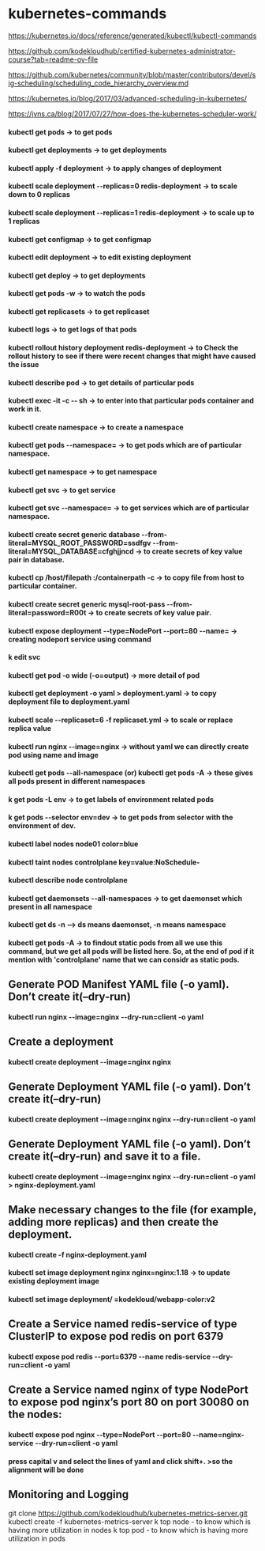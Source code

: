 # kubernetes-commands

https://kubernetes.io/docs/reference/generated/kubectl/kubectl-commands

https://github.com/kodekloudhub/certified-kubernetes-administrator-course?tab=readme-ov-file

https://github.com/kubernetes/community/blob/master/contributors/devel/sig-scheduling/scheduling_code_hierarchy_overview.md

https://kubernetes.io/blog/2017/03/advanced-scheduling-in-kubernetes/

https://jvns.ca/blog/2017/07/27/how-does-the-kubernetes-scheduler-work/

#### kubectl get pods -> to get pods
#### kubectl get deployments -> to get deployments
#### kubectl apply -f deployment -> to apply changes of deployment
#### kubectl scale deployment --replicas=0 redis-deployment -> to scale down to 0 replicas
#### kubectl scale deployment --replicas=1 redis-deployment -> to scale up to 1 replicas
#### kubectl get configmap -> to get configmap
#### kubectl edit deployment -> to edit existing deployment
#### kubectl get deploy -> to get deployments
#### kubectl get pods -w -> to watch the pods
#### kubectl get replicasets -> to get replicaset
#### kubectl logs <pod-name> -> to get logs of that pods
#### kubectl rollout history deployment redis-deployment -> to Check the rollout history to see if there were recent changes that might have caused the issue
#### kubectl describe pod <podname> -> to get details of particular pods
#### kubectl exec -it <podname> -c <containername> -- sh  -> to enter into that particular pods container and work in it.
#### kubectl create namespace <my-namespace> -> to create a namespace
#### kubectl get pods --namespace=<my-namespace> -> to get pods which are of particular namespace.
#### kubectl get namespace -> to get namespace
#### kubectl get svc -> to get service
#### kubectl get svc --namespace=<my-namespace> -> to get services which are of particular namespace.
#### kubectl create secret generic database --from-literal=MYSQL_ROOT_PASSWORD=ssdfgv --from-literal=MYSQL_DATABASE=cfghjjncd  -> to create secrets of key value pair in database.
#### kubectl cp /host/filepath <podname>:/containerpath -c <containername> -> to copy file from host to particular container.
#### kubectl create secret generic mysql-root-pass --from-literal=password=R00t  -> to create secrets of key value pair.
#### kubectl expose deployment <pod-name> --type=NodePort --port=80 --name=<service-name> -> creating nodeport service using command
#### k edit svc
#### kubectl get pod -o wide (-o=output)  -> more detail of pod
#### kubectl get deployment <deployment-name> -o yaml > deployment.yaml  -> to copy deployment file to deployment.yaml
#### kubectl scale --replicaset=6 -f replicaset.yml -> to scale or replace replica value
#### kubectl run nginx --image=nginx -> without yaml we can directly create pod using name and image
#### kubectl get pods --all-namespace (or) kubectl get pods -A -> these gives all pods present in different namespaces
#### k get pods -L env -> to get labels of environment related pods
#### k get pods --selector env=dev -> to get pods from selector with the environment of dev.
#### kubectl label nodes node01 color=blue
#### kubectl taint nodes controlplane key=value:NoSchedule-
#### kubectl describe node controlplane
#### kubectl get daemonsets --all-namespaces -> to get daemonset which present in all namespace 
#### kubectl get ds <daemonset-name> -n <kube-system-namespacename> --> ds means daemonset, -n means namespace
#### kubectl get pods -A -> to findout static pods from all we use this command, but we get all pods will be listed here. So, at the end of pod if it mention with 'controlplane' name that we can considr as static pods.

## Generate POD Manifest YAML file (-o yaml). Don’t create it(–dry-run)

#### kubectl run nginx --image=nginx --dry-run=client -o yaml

## Create a deployment

#### kubectl create deployment --image=nginx nginx

## Generate Deployment YAML file (-o yaml). Don’t create it(–dry-run)

#### kubectl create deployment --image=nginx nginx --dry-run=client -o yaml

## Generate Deployment YAML file (-o yaml). Don’t create it(–dry-run) and save it to a file.

#### kubectl create deployment --image=nginx nginx --dry-run=client -o yaml > nginx-deployment.yaml

## Make necessary changes to the file (for example, adding more replicas) and then create the deployment.

#### kubectl create -f nginx-deployment.yaml

#### kubectl set image deployment nginx nginx=nginx:1.18 -> to update existing deployment image 
#### kubectl set image deployment/<deployment-name> <container-name>=kodekloud/webapp-color:v2

## Create a Service named redis-service of type ClusterIP to expose pod redis on port 6379

#### kubectl expose pod redis --port=6379 --name redis-service --dry-run=client -o yaml

## Create a Service named nginx of type NodePort to expose pod nginx’s port 80 on port 30080 on the nodes:

#### kubectl expose pod nginx --type=NodePort --port=80 --name=nginx-service --dry-run=client -o yaml

#### press capital v and select the lines of yaml and click shift+. >so the alignment will be done

## Monitoring and Logging

git clone https://github.com/kodekloudhub/kubernetes-metrics-server.git
kubectl create -f kubernetes-metrics-server
k top node - to know which is having more utilization in nodes
k top pod - to know which is having more utilization in pods

